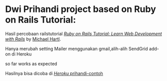 # Dwi Prihandi project based on Ruby on Rails Tutorial: 

Hasil percobaan railstutorial 
[*Ruby on Rails Tutorial:
Learn Web Development with Rails*](http://www.railstutorial.org/)
by [Michael Hartl](http://www.michaelhartl.com/).

Hanya merubah setting Mailer menggunakan gmail,alih-alih SendGrid add-on di Heroku

so far works as expected

Hasilnya bisa dicoba di 
[*Heroku* prihandi-contoh](https://prihandi-contoh.herokuapp.com/)